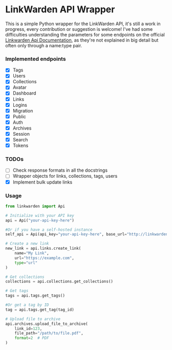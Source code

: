 # LinkWarden API Wrapper
This is a simple Python wrapper for the LinkWarden API, it's still a work in progress, every contribution or suggestion is welcome!
I've had some difficulties understanding the parameters for some endpoints on the official [Linkwarden Api Documentation](https://docs.linkwarden.app/api/api-introduction), as they're not explained in big detail but often only through a name:type pair.

### Implemented endpoints
- [x] Tags
- [x] Users
- [x] Collections
- [x] Avatar
- [x] Dashboard
- [x] Links
- [x] Logins
- [x] Migration
- [x] Public
- [x] Auth
- [x] Archives
- [x] Session
- [x] Search
- [x] Tokens 

### TODOs
- [ ] Check response formats in all the docstrings
- [ ] Wrapper objects for links, collections, tags, users
- [x] Implement bulk update links

### Usage

```python
from linkwarden import Api

# Initialize with your API key
api = Api("your-api-key-here")

#Or if you have a self-hosted instance
self_api = Api(api_key="your-api-key-here", base_url="http://linkwarden.yourdomain.com")

# Create a new link
new_link = api.links.create_link(
    name="My Link",
    url="https://example.com",
    type="url"
)

# Get collections
collections = api.collections.get_collections()

# Get tags
tags = api.tags.get_tags()

#Or get a tag by ID
tag = api.tags.get_tag(tag_id)

# Upload file to archive
api.archives.upload_file_to_archive(
    link_id=123,
    file_path="/path/to/file.pdf",
    format=2  # PDF
)
```